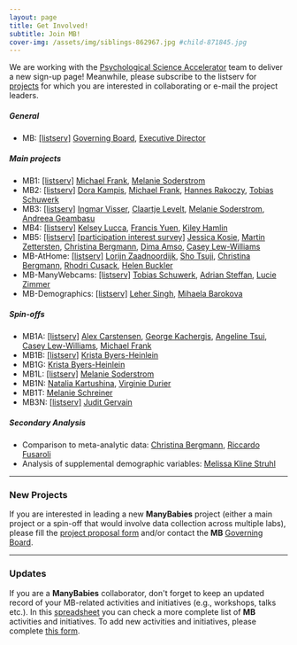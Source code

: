```yaml
---
layout: page
title: Get Involved!
subtitle: Join MB!
cover-img: /assets/img/siblings-862967.jpg #child-871845.jpg
---
```



<!-- testing - page is not building
To-do:
- login/password?
  - good example: https://member.psysciacc.org/register.php
  - (database -
    https://wilsonmar.github.io/authentication-on-static-site/ ;
    https://github.com/apcj/jekyll-google-auth) ;
    https://stackoverflow.com/questions/12598822/how-can-i-provide-login-feature-to-a-jekyll-site ;
    https://github.com/benbalter/jekyll-auth

- Add membership form
- add new project form:
  [project proposal form](https://docs.google.com/document/d/1kbnK2us2Svfcf7X4TAI5YUw3_duUNAQoYINTuuWr1Jw/edit?usp=sharing)

- add validator
  https://github.com/manybabies/validator

- add current/new actitivies form
- find a place to add this actitivties spreadsheet: (??)
		[This spreadsheet](https://docs.google.com/spreadsheets/d/1esnJTsPB0NJ2PP0fwmWIhSxShKLIN99Ga8ehCDyz3rQ/edit?usp=sharing)

Notes:
- html syntax for external e-mail:
  <a href="mailto:manybabies-gb@mailman.stanford.edu">governing board e-mail</a>
-->

We are working with the [Psychological Science Accelerator](https://psysciacc.org/) team to deliver a new sign-up page! Meanwhile, please subscribe to the  listserv for [projects]({{site.baseurl}}/projects) for which you are interested in collaborating or e-mail the project leaders.

##### General
* MB: [[listserv]](https://mailman.stanford.edu/mailman/listinfo/manybabies) [Governing Board](mailto:manybabies-gb@mailman.stanford.edu), [Executive Director](mailto:manybabies.director@gmail.com)

##### Main projects
* MB1: [[listserv]](https://mailman.stanford.edu/mailman/listinfo/manybabies1) [Michael Frank](mailto:mcfrank@stanford.edu), [Melanie Soderstrom](mailto:M_Soderstrom@umanitoba.ca)
* MB2: [[listserv]](https://mailman.stanford.edu/mailman/listinfo/manybabies2)
[Dora Kampis](mailto:dk@psy.ku.dk), [Michael Frank](mailto:mcfrank@stanford.edu), [Hannes Rakoczy](mailto:hrakocz@uni-goettingen.de), [Tobias Schuwerk](mailto:Tobias.Schuwerk@psy.lmu.de)
* MB3: [[listserv]](https://mailman.stanford.edu/mailman/listinfo/manybabies3) [Ingmar Visser](mailto:I.Visser@uva.nl), [Claartje Levelt](mailto:c.c.levelt@hum.leidenuniv.nl), [Melanie Soderstrom](mailto:M_Soderstrom@umanitoba.ca), [Andreea Geambasu](mailto:a.geambasu@hum.leidenuniv.nl)
* MB4: [[listserv]](https://mailman.stanford.edu/mailman/listinfo/manybabies4) [Kelsey Lucca](mailto:Kelsey.Lucca@asu.edu), [Francis Yuen](mailto:francis.yuen@psych.ubc.ca), [Kiley Hamlin](mailto:kiley.hamlin@psych.ubc.ca)
* MB5: [[listserv]](https://mailman.stanford.edu/mailman/listinfo/manybabies5) [[participation interest survey]](https://forms.gle/czxx9zzVytisCRY9A) [Jessica Kosie](mailto:jkosie@princeton.edu), [Martin Zettersten](mailto:martincz@princeton.edu), [Christina Bergmann](mailto:Christina.Bergmann@mpi.nl), [Dima Amso](mailto:da2959@columbia.edu), [Casey Lew-Williams](mailto:caseylw@princeton.edu)
* MB-AtHome: [[listserv]](https://groups.google.com/g/InfantLooksAtHome) [Lorijn Zaadnoordijk](mailto:L.Zaadnoordijk@tcd.ie), [Sho Tsuji](mailto:tsujish@gmail.com), [Christina Bergmann](mailto:Christina.Bergmann@mpi.nl), [Rhodri Cusack](mailto:rhodricusack@cusacklab.org), [Helen Buckler](mailto:Helen.Buckler@nottingham.ac.uk)
* MB-ManyWebcams: [[listserv]](https://lists.lrz.de/mailman/listinfo/online_mb2) [Tobias Schuwerk](mailto:tobias.schuwerk@psy.lmu.de), [Adrian Steffan](adrian.steffan@hotmail.de), [Lucie Zimmer](lucie.zimmer@psy.lmu.de)
* MB-Demographics: [[listserv]](https://mailman.stanford.edu/mailman/listinfo/manybabies-demographics) [Leher Singh](mailto:leher.singh.nus@gmail.com), [Mihaela Barokova](mailto:mihaela.barokova@gmail.com)

##### Spin-offs
* MB1A: [[listserv]](https://mailman.stanford.edu/mailman/listinfo/manybabies-africa) [Alex Carstensen](mailto:abc@ucsd.edu), [George Kachergis](mailto:kachergis@stanford.edu), [Angeline Tsui](mailto:angelinetsui@gmail.com), [Casey Lew-Williams](mailto:caseylw@princeton.edu), [Michael Frank](mailto:mcfrank@stanford.edu)
* MB1B: [[listserv]](https://groups.google.com/forum/#!forum/manybabies-bilingual) [Krista Byers-Heinlein](mailto:K.Byers@concordia.ca)
* MB1G: [Krista Byers-Heinlein](mailto:K.Byers@concordia.ca)
* MB1L: [[listserv]](https://groups.google.com/u/1/g/mb1-cdi-follow-up) [Melanie Soderstrom](mailto:M_Soderstrom@umanitoba.ca)
* MB1N: [Natalia Kartushina](mailto:natalia.kartushina@psykologi.uio.no), [Virginie Durier](mailto:virginie.durier@univ-rennes1.fr)
* MB1T: [Melanie Schreiner](mailto:melanie.schreiner@psych.uni-goettingen.de)
* MB3N: [[listserv]](https://groups.google.com/g/mb3nirs) [Judit Gervain](mailto:judit.gervain@parisdescartes.fr)

##### Secondary Analysis
* Comparison to meta-analytic data: [Christina Bergmann](mailto:Christina.Bergmann@mpi.nl), [Riccardo Fusaroli](mailto:fusaroli@cas.au.dk)
* Analysis of supplemental demographic variables: [Melissa Kline Struhl](mailto:mekline@mit.edu)

***

### New Projects
If you are interested in leading a new **ManyBabies** project (either a main project or a spin-off that would involve data collection across multiple labs), please fill the [project proposal form](https://docs.google.com/document/d/1kbnK2us2Svfcf7X4TAI5YUw3_duUNAQoYINTuuWr1Jw/edit) and/or contact the **MB** [Governing Board](mailto:manybabies-gb@mailman.stanford.edu).

***

### Updates
If you are a **ManyBabies** collaborator, don't forget to keep an updated record of your MB-related activities and initiatives (e.g., workshops, talks etc.). In this [spreadsheet](https://docs.google.com/spreadsheets/d/1esnJTsPB0NJ2PP0fwmWIhSxShKLIN99Ga8ehCDyz3rQ/edit?usp=sharing) you can check a more complete list of **MB** activities and initiatives. To add new activities and initiatives, please complete [this form](https://forms.gle/qaynWvpYLP1J4eYd6).
